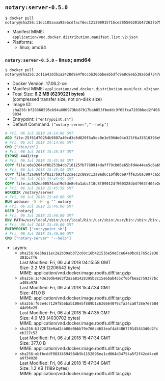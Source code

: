 ## `notary:server-0.5.0`

```console
$ docker pull notary@sha256:11ec105aaaa92ebcdfacf6ec121308915716ce2855662016472637b75e81d3dd
```

-	Manifest MIME: `application/vnd.docker.distribution.manifest.list.v2+json`
-	Platforms:
	-	linux; amd64

### `notary:server-0.5.0` - linux; amd64

```console
$ docker pull notary@sha256:2c11a43ddb1a2428d9a4f0ccbb306bbeabbdfc9e8c8e6538a65d7347de0545a7
```

-	Docker Version: 17.06.2-ce
-	Manifest MIME: `application/vnd.docker.distribution.manifest.v2+json`
-	Total Size: **6.2 MB (6239221 bytes)**  
	(compressed transfer size, not on-disk size)
-	Image ID: `sha256:bf29868595cb94a800973bb87b17bab853fbeddc9f65fca7203bbed2f4689834`
-	Entrypoint: `["entrypoint.sh"]`
-	Default Command: `["notary-server","--help"]`

```dockerfile
# Fri, 06 Jul 2018 14:14:06 GMT
ADD file:25f61d70254b9807a40cd3e8d820f6a5ec0e1e596de04e325f6a33810393e95a in / 
# Fri, 06 Jul 2018 14:14:06 GMT
CMD ["/bin/sh"]
# Fri, 06 Jul 2018 15:45:57 GMT
EXPOSE 4443/tcp
# Fri, 06 Jul 2018 15:45:58 GMT
COPY file:e0e3204ef0b253b4cb710125fb7780914daff79cb06e65bfd4e44ee5c6a69a75 in /notary/server/ 
# Fri, 06 Jul 2018 15:45:58 GMT
COPY file:f2a069fbf8217b93f22caec2c889c13a9ad6c10fd0ce97ffe350a3997ca55804 in /notary/server/ 
# Fri, 06 Jul 2018 15:45:59 GMT
COPY file:ac552ea00574aaf9d5de8e5a1abcf10c8f09012df960328db4f963f404e2d409 in /notary/server/ 
# Fri, 06 Jul 2018 15:45:59 GMT
WORKDIR /notary/server
# Fri, 06 Jul 2018 15:46:00 GMT
RUN adduser -D -H -g "" notary
# Fri, 06 Jul 2018 15:46:00 GMT
USER [notary]
# Fri, 06 Jul 2018 15:46:00 GMT
ENV PATH=/usr/local/sbin:/usr/local/bin:/usr/sbin:/usr/bin:/sbin:/bin:/notary/server
# Fri, 06 Jul 2018 15:46:00 GMT
ENTRYPOINT ["entrypoint.sh"]
# Fri, 06 Jul 2018 15:46:00 GMT
CMD ["notary-server" "--help"]
```

-	Layers:
	-	`sha256:8e3ba11ec2a2b39ab372c60c16b421536e50e5ce64a0bc81765c2e38381bcff6`  
		Last Modified: Fri, 06 Jul 2018 04:15:58 GMT  
		Size: 2.2 MB (2206542 bytes)  
		MIME: application/vnd.docker.image.rootfs.diff.tar.gzip
	-	`sha256:1c43e30d64a03f2a2a81428395b8c15e6bab455cf66fbea2759377bca405a978`  
		Last Modified: Fri, 06 Jul 2018 15:47:34 GMT  
		Size: 411.0 B  
		MIME: application/vnd.docker.image.rootfs.diff.tar.gzip
	-	`sha256:f65e4c7129f856bab100e5f889b1c636664079cfa34ca0f38e7e768444d96e25`  
		Last Modified: Fri, 06 Jul 2018 15:47:35 GMT  
		Size: 4.0 MB (4030702 bytes)  
		MIME: application/vnd.docker.image.rootfs.diff.tar.gzip
	-	`sha256:b3328f8e9ad2cb80e0bbb79e766c4653eaf4a8486779145443d0d2fceb227c52`  
		Last Modified: Fri, 06 Jul 2018 15:47:34 GMT  
		Size: 377.0 B  
		MIME: application/vnd.docker.image.rootfs.diff.tar.gzip
	-	`sha256:ebfbcddf98334594584b5b1152095ea1cd064d34754a5f2f42cd4ce0a9f34028`  
		Last Modified: Fri, 06 Jul 2018 15:47:34 GMT  
		Size: 1.2 KB (1189 bytes)  
		MIME: application/vnd.docker.image.rootfs.diff.tar.gzip
